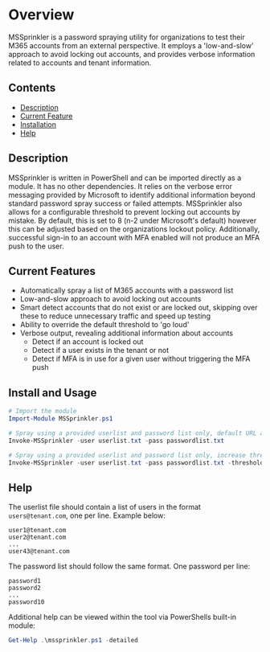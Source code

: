 # Overview

MSSprinkler is a password spraying utility for organizations to test their M365 accounts from an external perspective. It employs a 'low-and-slow' approach to avoid locking out accounts, and provides verbose information related to accounts and tenant information. 

## Contents
- [Description](#description)
- [Current Feature](#current-features)
- [Installation](#install-and-usage)
- [Help](#help)

## Description
MSSprinkler is written in PowerShell and can be imported directly as a module. It has no other dependencies. It relies on the verbose error messaging provided by Microsoft to identify additional information beyond standard password spray success or failed attempts. MSSprinkler also allows for a configurable threshold to prevent locking out accounts by mistake. By default, this is set to 8 (n-2 under Microsoft's default) however this can be adjusted based on the organizations lockout policy. Additionally, successful sign-in to an account with MFA enabled will not produce an MFA push to the user.  

## Current Features
- Automatically spray a list of M365 accounts with a password list
- Low-and-slow approach to avoid locking out accounts
- Smart detect accounts that do not exist or are locked out, skipping over these to reduce unnecessary traffic and speed up testing
- Ability to override the default threshold to 'go loud'
- Verbose output, revealing additional information about accounts
  - Detect if an account is locked out
  - Detect if a user exists in the tenant or not
  - Detect if MFA is in use for a given user without triggering the MFA push

## Install and Usage
```PowerShell
# Import the module
Import-Module MSSprinkler.ps1

# Spray using a provided userlist and password list only, default URL and threshold
Invoke-MSSprinkler -user userlist.txt -pass passwordlist.txt

# Spray using a provided userlist and password list only, increase threshold to 12 attempts on an account per min
Invoke-MSSprinkler -user userlist.txt -pass passwordlist.txt -threshold 12
```

## Help
The userlist file should contain a list of users in the format `users@tenant.com`, one per line. Example below:
```
user1@tenant.com
user2@tenant.com
...
user43@tenant.com
```

The password list should follow the same format. One password per line:
```
password1
password2
...
password10
```

Additional help can be viewed within the tool via PowerShells built-in module:
```PowerShell
Get-Help .\mssprinkler.ps1 -detailed
```
